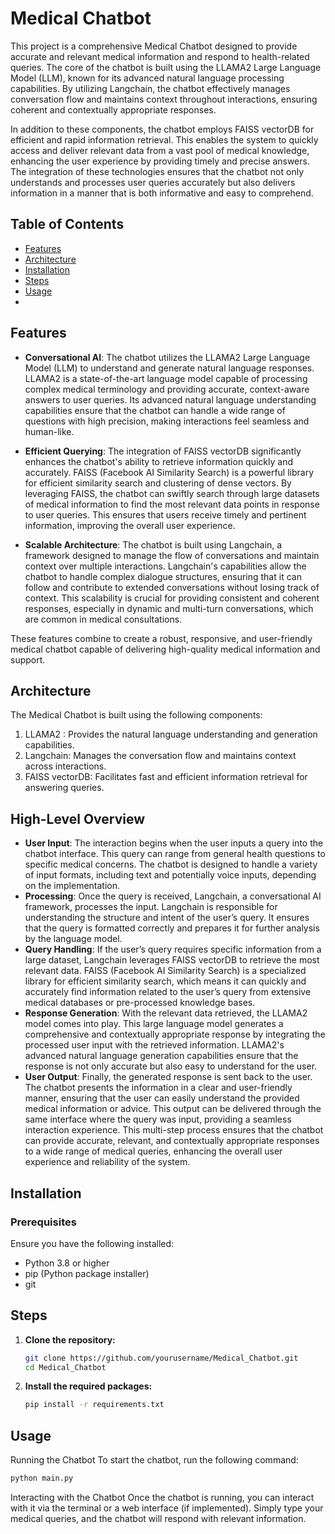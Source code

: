# Medical Chatbot
This project is a comprehensive Medical Chatbot designed to provide accurate and relevant medical information and respond to health-related queries. The core of the chatbot is built using the LLAMA2 Large Language Model (LLM), known for its advanced natural language processing capabilities. By utilizing Langchain, the chatbot effectively manages conversation flow and maintains context throughout interactions, ensuring coherent and contextually appropriate responses.

In addition to these components, the chatbot employs FAISS vectorDB for efficient and rapid information retrieval. This enables the system to quickly access and deliver relevant data from a vast pool of medical knowledge, enhancing the user experience by providing timely and precise answers. The integration of these technologies ensures that the chatbot not only understands and processes user queries accurately but also delivers information in a manner that is both informative and easy to comprehend.

## Table of Contents
- [Features](#features)
- [Architecture](#architecture)
- [Installation](#installation)
- [Steps](#steps)
- [Usage](#usage)
- 
## Features
- **Conversational AI**:
The chatbot utilizes the LLAMA2 Large Language Model (LLM) to understand and generate natural language responses. LLAMA2 is a state-of-the-art language model capable of processing complex medical terminology and providing accurate, context-aware answers to user queries. Its advanced natural language understanding capabilities ensure that the chatbot can handle a wide range of questions with high precision, making interactions feel seamless and human-like.

- **Efficient Querying**:
The integration of FAISS vectorDB significantly enhances the chatbot's ability to retrieve information quickly and accurately. FAISS (Facebook AI Similarity Search) is a powerful library for efficient similarity search and clustering of dense vectors. By leveraging FAISS, the chatbot can swiftly search through large datasets of medical information to find the most relevant data points in response to user queries. This ensures that users receive timely and pertinent information, improving the overall user experience.

- **Scalable Architecture**:
The chatbot is built using Langchain, a framework designed to manage the flow of conversations and maintain context over multiple interactions. Langchain's capabilities allow the chatbot to handle complex dialogue structures, ensuring that it can follow and contribute to extended conversations without losing track of context. This scalability is crucial for providing consistent and coherent responses, especially in dynamic and multi-turn conversations, which are common in medical consultations.

These features combine to create a robust, responsive, and user-friendly medical chatbot capable of delivering high-quality medical information and support.
  
## Architecture
The Medical Chatbot is built using the following components:
1) LLAMA2 : Provides the natural language understanding and generation capabilities.
2) Langchain: Manages the conversation flow and maintains context across interactions.
3) FAISS vectorDB: Facilitates fast and efficient information retrieval for answering queries.

## High-Level Overview
- **User Input**:
The interaction begins when the user inputs a query into the chatbot interface. This query can range from general health questions to specific medical concerns. The chatbot is designed to handle a variety of input formats, including text and potentially voice inputs, depending on the implementation.
- **Processing**:
Once the query is received, Langchain, a conversational AI framework, processes the input. Langchain is responsible for understanding the structure and intent of the user’s query. It ensures that the query is formatted correctly and prepares it for further analysis by the language model.
- **Query Handling**:
If the user’s query requires specific information from a large dataset, Langchain leverages FAISS vectorDB to retrieve the most relevant data. FAISS (Facebook AI Similarity Search) is a specialized library for efficient similarity search, which means it can quickly and accurately find information related to the user’s query from extensive medical databases or pre-processed knowledge bases.
- **Response Generation**:
With the relevant data retrieved, the LLAMA2 model comes into play. This large language model generates a comprehensive and contextually appropriate response by integrating the processed user input with the retrieved information. LLAMA2's advanced natural language generation capabilities ensure that the response is not only accurate but also easy to understand for the user.
- **User Output**:
Finally, the generated response is sent back to the user. The chatbot presents the information in a clear and user-friendly manner, ensuring that the user can easily understand the provided medical information or advice. This output can be delivered through the same interface where the query was input, providing a seamless interaction experience.
This multi-step process ensures that the chatbot can provide accurate, relevant, and contextually appropriate responses to a wide range of medical queries, enhancing the overall user experience and reliability of the system.
   
## Installation
### Prerequisites
Ensure you have the following installed:
- Python 3.8 or higher
- pip (Python package installer)
- git
  
## Steps
1. **Clone the repository:**

    ```bash
    git clone https://github.com/yourusername/Medical_Chatbot.git
    cd Medical_Chatbot
    ```
2. **Install the required packages:**

    ```bash
    pip install -r requirements.txt
    ```
## Usage
Running the Chatbot
To start the chatbot, run the following command:

```bash
python main.py
```
Interacting with the Chatbot
Once the chatbot is running, you can interact with it via the terminal or a web interface (if implemented). Simply type your medical queries, and the chatbot will respond with relevant information.
